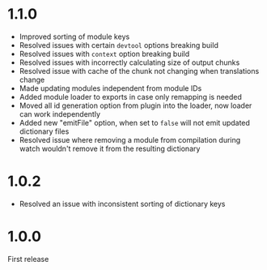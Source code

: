 # 1.1.0
 - Improved sorting of module keys
 - Resolved issues with certain `devtool` options breaking build
 - Resolved issues with `context` option breaking build
 - Resolved issues with incorrectly calculating size of output chunks
 - Resolved issue with cache of the chunk not changing when translations change
 - Made updating modules independent from module IDs
 - Added module loader to exports in case only remapping is needed
 - Moved all id generation option from plugin into the loader, now loader can work independently
 - Added new "emitFile" option, when set to `false` will not emit updated dictionary files
 - Resolved issue where removing a module from compilation during watch wouldn't remove it from the resulting dictionary

# 1.0.2
 - Resolved an issue with inconsistent sorting of dictionary keys

# 1.0.0
First release

